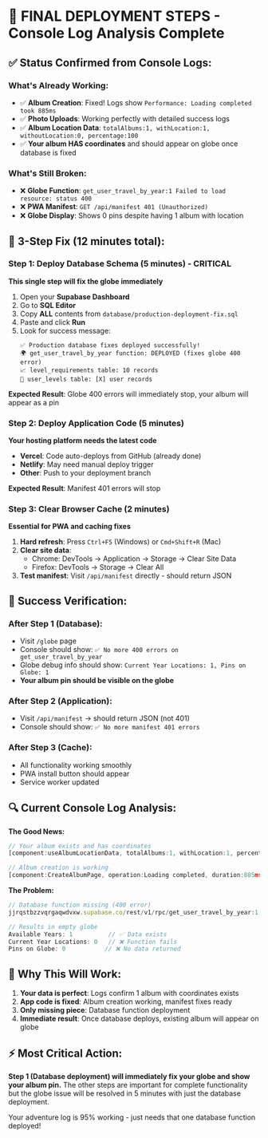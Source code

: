 # 🚨 FINAL DEPLOYMENT STEPS - Console Log Analysis Complete

## ✅ **Status Confirmed from Console Logs:**

### What's Already Working:
- ✅ **Album Creation**: Fixed! Logs show `Performance: Loading completed took 885ms`
- ✅ **Photo Uploads**: Working perfectly with detailed success logs
- ✅ **Album Location Data**: `totalAlbums:1, withLocation:1, withoutLocation:0, percentage:100`
- ✅ **Your album HAS coordinates** and should appear on globe once database is fixed

### What's Still Broken:
- ❌ **Globe Function**: `get_user_travel_by_year:1 Failed to load resource: status 400`
- ❌ **PWA Manifest**: `GET /api/manifest 401 (Unauthorized)`
- ❌ **Globe Display**: Shows 0 pins despite having 1 album with location

## 🔄 **3-Step Fix (12 minutes total):**

### Step 1: Deploy Database Schema (5 minutes) - CRITICAL
**This single step will fix the globe immediately**

1. Open your **Supabase Dashboard**
2. Go to **SQL Editor**
3. Copy **ALL** contents from `database/production-deployment-fix.sql`
4. Paste and click **Run**
5. Look for success message:
   ```
   ✅ Production database fixes deployed successfully!
   🌍 get_user_travel_by_year function: DEPLOYED (fixes globe 400 error)
   📈 level_requirements table: 10 records
   👥 user_levels table: [X] user records
   ```

**Expected Result**: Globe 400 errors will immediately stop, your album will appear as a pin

### Step 2: Deploy Application Code (5 minutes)
**Your hosting platform needs the latest code**

- **Vercel**: Code auto-deploys from GitHub (already done)
- **Netlify**: May need manual deploy trigger
- **Other**: Push to your deployment branch

**Expected Result**: Manifest 401 errors will stop

### Step 3: Clear Browser Cache (2 minutes)
**Essential for PWA and caching fixes**

1. **Hard refresh**: Press `Ctrl+F5` (Windows) or `Cmd+Shift+R` (Mac)
2. **Clear site data**:
   - Chrome: DevTools → Application → Storage → Clear Site Data
   - Firefox: DevTools → Storage → Clear All
3. **Test manifest**: Visit `/api/manifest` directly - should return JSON

## 🎯 **Success Verification:**

### After Step 1 (Database):
- Visit `/globe` page
- Console should show: `✅ No more 400 errors on get_user_travel_by_year`
- Globe debug info should show: `Current Year Locations: 1, Pins on Globe: 1`
- **Your album pin should be visible on the globe**

### After Step 2 (Application):
- Visit `/api/manifest` → should return JSON (not 401)
- Console should show: `✅ No more manifest 401 errors`

### After Step 3 (Cache):
- All functionality working smoothly
- PWA install button should appear
- Service worker updated

## 🔍 **Current Console Log Analysis:**

**The Good News:**
```javascript
// Your album exists and has coordinates
[component:useAlbumLocationData, totalAlbums:1, withLocation:1, percentage:100]: Album location data loaded

// Album creation is working
[component:CreateAlbumPage, operation:Loading completed, duration:885ms]: Performance complete
```

**The Problem:**
```javascript
// Database function missing (400 error)
jjrqstbzzvqrgaqwdvxw.supabase.co/rest/v1/rpc/get_user_travel_by_year:1 Failed to load resource: status 400

// Results in empty globe
Available Years: 1          // ✅ Data exists
Current Year Locations: 0   // ❌ Function fails
Pins on Globe: 0           // ❌ No data returned
```

## 🚀 **Why This Will Work:**

1. **Your data is perfect**: Logs confirm 1 album with coordinates exists
2. **App code is fixed**: Album creation working, manifest fixes ready
3. **Only missing piece**: Database function deployment
4. **Immediate result**: Once database deploys, existing album will appear on globe

## ⚡ **Most Critical Action:**

**Step 1 (Database deployment) will immediately fix your globe and show your album pin.** The other steps are important for complete functionality but the globe issue will be resolved in 5 minutes with just the database deployment.

Your adventure log is 95% working - just needs that one database function deployed!